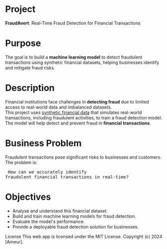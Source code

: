 # Project
**FraudAvert**: Real-Time Fraud Detection for Financial Transactions

# Purpose
The goal is to build a **machine learning model** to detect fraudulent transactions using synthetic financial datasets, helping businesses identify and mitigate fraud risks.

# Description
Financial institutions face challenges in **detecting fraud** due to limited access to real-world data and imbalanced datasets.<br>
This project uses <a href="https://www.kaggle.com/datasets/ealaxi/paysim1">synthetic financial data</a> that simulates real-world transactions, including fraudulent activities, to train a fraud detection model.<br>
The model will help detect and prevent fraud in **financial transactions**.

# Business Problem
Fraudulent transactions pose significant risks to businesses and customers. The problem is:<pre>
How can we accurately identify fraudulent financial transactions in real-time?
</pre>

# Objectives
- Analyse and understand this financial dataset.
- Build and train machine learning models for fraud detection.
- Evaluate the model's performance.
- Provide a deployable fraud detection solution for businesses.

License
This web app is licensed under the MIT License.
Copyright (c) 2024 [Ameur].